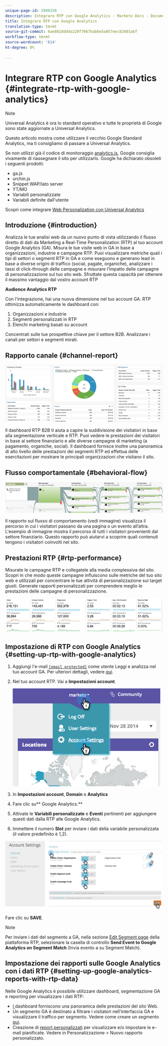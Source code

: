 ```yaml
---
unique-page-id: 2949158
description: Integrare RTP con Google Analytics - Marketo Docs - Documentazione prodotto
title: Integrare RTP con Google Analytics
translation-type: tm+mt
source-git-commit: 6ae882dddda220f7067babbe5a057eec82601abf
workflow-type: tm+mt
source-wordcount: '614'
ht-degree: 0%

---
```



# Integrare RTP con Google Analytics {#integrate-rtp-with-google-analytics}

>[!NOTE]
>
>Universal Analytics è ora lo standard operativo e tutte le proprietà di Google sono state aggiornate a Universal Analytics.
>
>Questo articolo mostra come utilizzare il vecchio Google Standard Analytics, ma ti consigliamo di passare a Universal Analytics.
>
>Se non utilizzi già il codice di monitoraggio [analytics.js](https://developers.google.com/analytics/devguides/collection/analyticsjs/), Google consiglia vivamente di riassegnare il sito per utilizzarlo. Google ha dichiarato obsoleti i seguenti prodotti:
>
>* ga.js
>* urchin.js
>* Snippet WAP/lato server
>* YT/MO
>* Variabili personalizzate
>* Variabili definite dall&#39;utente

>
>
Scopri come integrare [Web Personalization con Universal Analytics](integrate-rtp-with-google-universal-analytics.md)

## Introduzione {#introduction}

Analizza le tue analisi web da un nuovo punto di vista utilizzando il flusso diretto di dati da Marketing a Real-Time Personalization (RTP) al tuo account Google Analytics (GA). Misura le tue visite web in GA in base a organizzazioni, industrie e campagne RTP. Puoi visualizzare metriche quali i tipi di settori o segmenti RTP in GA e come eseguono e generano lead in base a diverse origini di traffico (social, pagate, organiche), analizzare i tassi di click-through delle campagne e misurare l’impatto delle campagne di personalizzazione sul tuo sito web. Sfruttate questa capacità per ottenere il massimo vantaggio dal vostro account RTP

**Audience Analytics  RTP**

Con l&#39;integrazione, hai una nuova dimensione nel tuo account GA. RTP ottimizza automaticamente le dashboard con:

1. Organizzazioni e industrie
1. Segmenti personalizzati in RTP
1. Elenchi marketing basati su account

Concentrati sulle tue prospettive chiave per il settore B2B. Analizzare i canali per settori e segmenti mirati.

## Rapporto canale {#channel-report}

![](assets/image2014-11-28-16-3a39-3a28.png)

Il dashboard RTP B2B ti aiuta a capire la suddivisione dei visitatori in base alla segmentazione verticale e RTP. Puoi vedere le prestazioni dei visitatori in base al settore finanziario e alle diverse campagne di marketing (a pagamento, organiche, social). Il dashboard fornisce inoltre una panoramica di alto livello delle prestazioni dei segmenti RTP ed effettua delle esercitazioni per mostrare le principali organizzazioni che visitano il sito.

## Flusso comportamentale {#behavioral-flow}

![](assets/image2014-11-28-16-3a40-3a43.png)

Il rapporto sul flusso di comportamento (vedi immagine) visualizza il percorso in cui i visitatori passano da una pagina o un evento all’altra. L&#39;esempio di immagine mostra il percorso di tutti i visitatori provenienti dal settore finanziario. Questo rapporto può aiutarvi a scoprire quali contenuti tengono i visitatori coinvolti nel sito.

## Prestazioni RTP {#rtp-performance}

Misurate le campagne RTP e collegatele alla media complessiva del sito. Scopri in che modo queste campagne influiscono sulle metriche del tuo sito web e utilizzali per concentrare le tue attività di personalizzazione sui target giusti. Generate rapporti personalizzati per comprendere meglio le prestazioni delle campagne di personalizzazione.

![](assets/image2014-11-28-16-3a47-3a0.png)

## Impostazione di RTP con Google Analytics {#setting-up-rtp-with-google-analytics}

1. Aggiungi l&#39;e-mail [`[email protected]`](https://docs.marketo.com/cdn-cgi/l/email-protection#0674727628616734466b67746d6372692865696b) come utente Leggi e analizza nel tuo account GA. Per ulteriori dettagli, vedere [qui](https://support.google.com/analytics/answer/2884495?hl=en).
1. Nel tuo account RTP. Vai a **Impostazioni account**.

   ![](assets/image2014-11-28-16-3a54-3a40.png)

1. In **Impostazioni account**, **Domain** e **Analytics**
1. Fare clic su** Google Analytics.**
1. Attivate le **Variabili personalizzate** e **Eventi** pertinenti per aggiungere questi dati dalla RTP alle Google Analytics.
1. Immettere il numero **Slot** per inviare i dati della variabile personalizzata (il valore predefinito è 1,2).

![](assets/image2014-11-28-17-3a0-3a17.png)

Fare clic su **SAVE**.

>[!NOTE]
>
>Per inviare i dati del segmento a GA, nella sezione [Edit Segment page](/help/marketo/product-docs/web-personalization/using-web-segments/create-a-basic-web-segment.md) della piattaforma RTP, selezionare la casella di controllo **Send Event to Google Analytics on Segment Match** (Invia evento a  su Segment Match).

## Impostazione dei rapporti sulle Google Analytics con i dati RTP {#setting-up-google-analytics-reports-with-rtp-data}

Nelle Google Analytics è possibile utilizzare dashboard, segmentazione GA e reporting per visualizzare i dati RTP:

* [I ](https://support.google.com/analytics/answer/1068216?hl=en) dashboard forniscono una panoramica delle prestazioni del sito Web.
* Un segmento GA è destinato a filtrare i visitatori nell’interfaccia GA e visualizzare il traffico per segmento. Vedere come creare un segmento [qui](https://support.google.com/analytics/answer/3124493?hl=en).
* Creazione di [report personalizzati](https://support.google.com/analytics/answer/1033013?hl=en) per visualizzare e/o impostare le e-mail pianificate. Vedere in Personalizzazione > Nuovo rapporto personalizzato.
